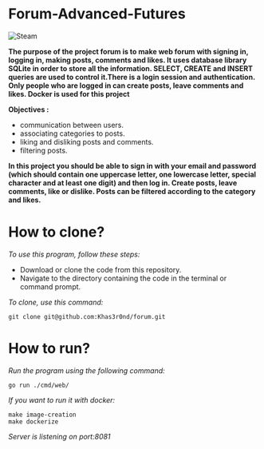 # Forum-Advanced-Futures

![Steam](https://i.gifer.com/VVjR.gif)

**The purpose of the project forum is to make web forum with signing in, logging in, making posts, comments and likes. It uses database library SQLite in order to store all the information. SELECT, CREATE and INSERT queries are used to control it.There is a login session and authentication. Only people who are logged in can create posts, leave comments and likes. Docker is used for this project**

**Objectives :**
+    communication between users.
+   associating categories to posts.
+   liking and disliking posts and comments.
+   filtering posts.

**In this project you should be able to sign in with your email and password (which should contain one uppercase letter, one lowercase letter, special character and at least one digit) and then log in. Create posts, leave comments, like or dislike. Posts can be filtered according to the category and likes.**


# How to clone?
_To use this program, follow these steps:_
+   Download or clone the code from this repository.
+   Navigate to the directory containing the code in the terminal or command prompt.

_To clone, use this command:_
```
git clone git@github.com:Khas3r0nd/forum.git
```
# How to run?
_Run the program using the following command:_
```
go run ./cmd/web/
```

_If you want to run it with docker:_
```
make image-creation
make dockerize
```
_Server is listening on port:8081_